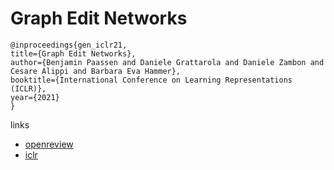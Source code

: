 # Graph Edit Networks

```
@inproceedings{gen_iclr21,
title={Graph Edit Networks},
author={Benjamin Paassen and Daniele Grattarola and Daniele Zambon and Cesare Alippi and Barbara Eva Hammer},
booktitle={International Conference on Learning Representations (ICLR)},
year={2021}
}
```

links
- [openreview](https://openreview.net/forum?id=dlEJsyHGeaL)
- [iclr](https://iclr.cc/virtual/2021/poster/3122)
